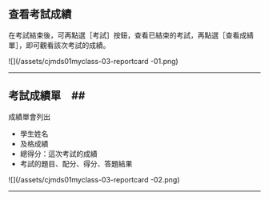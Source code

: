 ## 查看考試成績 ##

在考試結束後，可再點選［考試］按鈕，查看已結束的考試，再點選［查看成綪單］，即可觀看該次考試的成績。

![](/assets/cjmds01myclass-03-reportcard -01.png)

---

## 考試成績單　##

成績單會列出
* 學生姓名
* 及格成績
* 總得分：這次考試的成績
* 考試的題目、配分、得分、答題結果

![](/assets/cjmds01myclass-03-reportcard -02.png)


---



